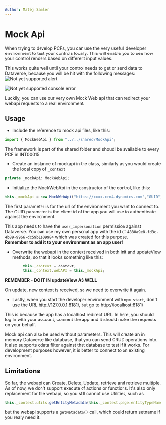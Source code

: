 ```yaml
---
Author: Matěj Samler
---
```


# Mock Api

When trying to develop PCFs, you can use the very usefull developer environment to test your controls locally. This will enable you to see how your control renders based on different input values. 

This works quite well until your control needs to get or send data to Dataverse, because you will be hit with the following messages:  
![Not yet supported alert](/.attachments/applications/Controls/notyetsupported.jpg)

![Not yet supported console error](/.attachments/applications/Controls/notyetsupportedconsole.jpg)

Luckily, you can use our very own Mock Web api that can redirect your webapi requests to a real environment.

## Usage
- Include the reference to mock api files, like this:
```ts
import { MockWebApi } from "../../shared/MockApi";
```
The framework is part of the shared folder and shoudl be available to every PCF in INT00015   

- Create an instance of mockapi in the class, similarly as you would create the local copy of ```_context```
```ts
private _mockApi: MockWebApi;
```

- Initialize the MockWebApi in the constructor of the control, like this:
```ts
this._mockApi = new MockWebApi("https://xxxx.crm4.dynamics.com","GUID");
```
The first parameter is for the url of the environment you want to connect to. The GUID parameter is the client id of the app you will use to authenticate against the environment. 

This app needs to have the ```user_impersonation``` permission against Dataverse. You can use my own personal app with the id of ```4880a9e8-fd3c-4b89-9966-dc59b1e09984``` which was created for this purpose.  
**Remember to add it to your environment as an app user!**

- Overwrite the webapi in the context received in both init and updateView methods, so that it looks something like this: 
```ts
		this._context = context;
		this._context.webAPI = this._mockApi;
```

**REMEMBER - DO IT IN updateView AS WELL**

On update, new context is received, so we need to overwrite it again.

- Lastly, when you start the developer environment with ```npm start```, don't use the URL http://127.0.0.1:8181/, but go to http://localhost:8181/

This is because the app has a localhost redirect URL. In here, you should log in with your account, consent the app and it should make the requests on your behalf.

Mock api can also be used without parameters. This will create an in memory Dataverse like database, that you can send CRUD operations into. It also supports odata filter against that database to test if it works. For development purposes however, it is better to connect to an existing environment.

## Limitations
So far, the webapi can Create, Delete, Update, retrieve and retrieve multiple. As of now, we don't support execute of actions or functions. It's also only replacement for the webapi, so you still cannot use Utilities, such as 
```ts
this._context.utils.getEntityMetadata(this._context.page.entityTypeName)).EntitySetName
``` 
but the webapi supports a ```getMetadata()``` call, which could return setname if you realy need it.